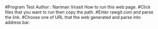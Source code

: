 #Program Test
Author : Nariman Virasit
How to run this web page.
#Click files that you want to run then copy the path.
#Enter rawgit.com and parse the link.
#Choose one of URL that the web generated and parse into address bar.
